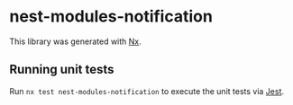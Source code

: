 # nest-modules-notification

This library was generated with [Nx](https://nx.dev).

## Running unit tests

Run `nx test nest-modules-notification` to execute the unit tests via [Jest](https://jestjs.io).
